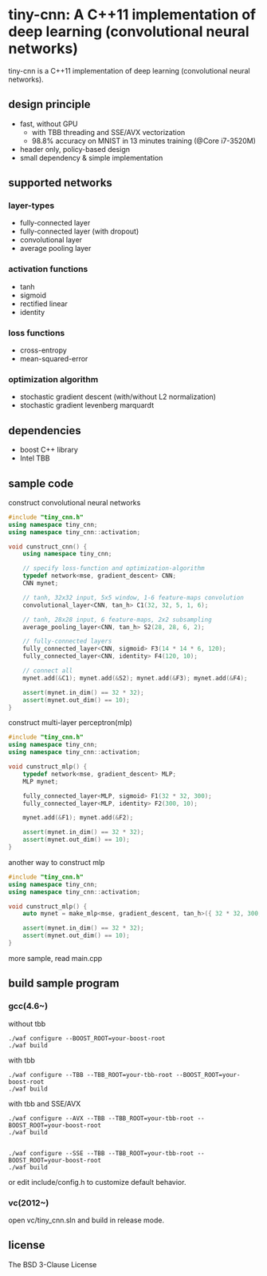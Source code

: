 tiny-cnn: A C++11 implementation of deep learning (convolutional neural networks)
========

tiny-cnn is a C++11 implementation of deep learning (convolutional neural networks). 

design principle
-----
- fast, without GPU
    - with TBB threading and SSE/AVX vectorization
    - 98.8% accuracy on MNIST in 13 minutes training (@Core i7-3520M)
- header only, policy-based design
- small dependency & simple implementation

supported networks
-----
### layer-types
* fully-connected layer
* fully-connected layer (with dropout)
* convolutional layer
* average pooling layer

### activation functions
* tanh
* sigmoid
* rectified linear
* identity

### loss functions
* cross-entropy
* mean-squared-error

### optimization algorithm
* stochastic gradient descent (with/without L2 normalization)
* stochastic gradient levenberg marquardt

dependencies
-----
* boost C++ library
* Intel TBB

sample code
------

construct convolutional neural networks

```cpp
#include "tiny_cnn.h"
using namespace tiny_cnn;
using namespace tiny_cnn::activation;

void cunstruct_cnn() {
    using namespace tiny_cnn;

    // specify loss-function and optimization-algorithm
    typedef network<mse, gradient_descent> CNN;
    CNN mynet;

    // tanh, 32x32 input, 5x5 window, 1-6 feature-maps convolution
    convolutional_layer<CNN, tan_h> C1(32, 32, 5, 1, 6);

    // tanh, 28x28 input, 6 feature-maps, 2x2 subsampling
    average_pooling_layer<CNN, tan_h> S2(28, 28, 6, 2);

    // fully-connected layers
    fully_connected_layer<CNN, sigmoid> F3(14 * 14 * 6, 120);
    fully_connected_layer<CNN, identity> F4(120, 10);

    // connect all
    mynet.add(&C1); mynet.add(&S2); mynet.add(&F3); mynet.add(&F4);

    assert(mynet.in_dim() == 32 * 32);
    assert(mynet.out_dim() == 10);
}
```
construct multi-layer perceptron(mlp)

```cpp
#include "tiny_cnn.h"
using namespace tiny_cnn;
using namespace tiny_cnn::activation;

void cunstruct_mlp() {
    typedef network<mse, gradient_descent> MLP;
    MLP mynet;

    fully_connected_layer<MLP, sigmoid> F1(32 * 32, 300);
    fully_connected_layer<MLP, identity> F2(300, 10);

    mynet.add(&F1); mynet.add(&F2);

    assert(mynet.in_dim() == 32 * 32);
    assert(mynet.out_dim() == 10);
}
```

another way to construct mlp

```cpp
#include "tiny_cnn.h"
using namespace tiny_cnn;
using namespace tiny_cnn::activation;

void cunstruct_mlp() {
    auto mynet = make_mlp<mse, gradient_descent, tan_h>({ 32 * 32, 300, 10 });

    assert(mynet.in_dim() == 32 * 32);
    assert(mynet.out_dim() == 10);
}
```

more sample, read main.cpp

build sample program
------
### gcc(4.6~)
without tbb

    ./waf configure --BOOST_ROOT=your-boost-root
    ./waf build

with tbb

    ./waf configure --TBB --TBB_ROOT=your-tbb-root --BOOST_ROOT=your-boost-root
    ./waf build

with tbb and SSE/AVX

    ./waf configure --AVX --TBB --TBB_ROOT=your-tbb-root --BOOST_ROOT=your-boost-root
    ./waf build


    ./waf configure --SSE --TBB --TBB_ROOT=your-tbb-root --BOOST_ROOT=your-boost-root
    ./waf build


or edit include/config.h to customize default behavior.

### vc(2012~)
open vc/tiny_cnn.sln and build in release mode.

license
------
The BSD 3-Clause License
